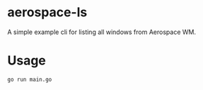 # aerospace-ls

A simple example cli for listing all windows from Aerospace WM.

# Usage

```bash
go run main.go
```
